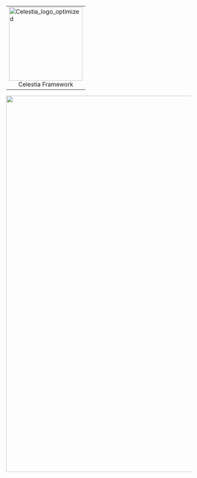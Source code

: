 <div align=center>
<table>
  <tr>
    <td>
<img height="200" alt="Celestia_logo_optimized" src="https://github.com/user-attachments/assets/2e1ba2a6-bdae-4e0a-a940-7f52f2524ca3" /><br>
      <div align=center>Celestia Framework</div>
    </td>
  </tr>
</table>
<img width="1536" height="1024" alt="Celestiapng" src="https://github.com/user-attachments/assets/e1771b1f-2b1a-44e1-8b5e-0e7a0b2ff58d" />


